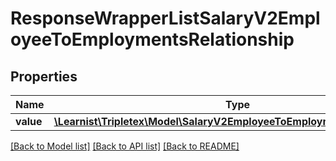 # ResponseWrapperListSalaryV2EmployeeToEmploymentsRelationship

## Properties
Name | Type | Description | Notes
------------ | ------------- | ------------- | -------------
**value** | [**\Learnist\Tripletex\Model\SalaryV2EmployeeToEmploymentsRelationship[]**](SalaryV2EmployeeToEmploymentsRelationship.md) |  | [optional] 

[[Back to Model list]](../../README.md#documentation-for-models) [[Back to API list]](../../README.md#documentation-for-api-endpoints) [[Back to README]](../../README.md)


